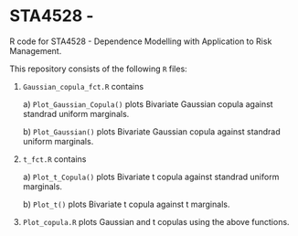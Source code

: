 # STA4528 - 
R code for STA4528 - Dependence Modelling with Application to Risk Management.    

This repository consists of the following `R` files:

1. `Gaussian_copula_fct.R` contains    
    
    a) `Plot_Gaussian_Copula()` plots Bivariate Gaussian copula against
        standrad uniform marginals.
        
    b) `Plot_Gaussian()` plots Bivariate Gaussian copula against
        standrad uniform marginals.
        
        
        
2. `t_fct.R` contains    
    
    a) `Plot_t_Copula()` plots Bivariate t copula against 
        standrad uniform marginals.
        
    b) `Plot_t()` plots Bivariate t copula against t marginals.
        
        
3. `Plot_copula.R` plots Gaussian and t copulas using the above functions.
    
